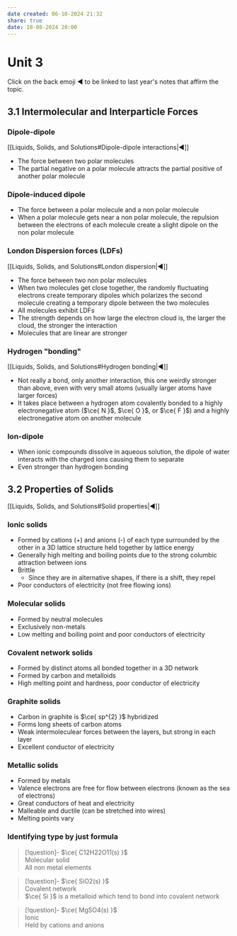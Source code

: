 ```yaml
---
date created: 06-10-2024 21:32
share: true
date: 10-08-2024 20:00
---
```

  
# Unit 3  
  
Click on the back emoji ◀️ to be linked to last year's notes that affirm the topic.  
  
## 3.1 Intermolecular and Interparticle Forces  
  
### Dipole-dipole  
  
[[Liquids, Solids, and Solutions#Dipole-dipole interactions|◀️]]  
  
- The force between two polar molecules  
- The partial negative on a polar molecule attracts the partial positive of another polar molecule  
  
### Dipole-induced dipole  
  
- The force between a polar molecule and a non polar molecule  
- When a polar molecule gets near a non polar molecule, the repulsion between the electrons of each molecule create a slight dipole on the non polar molecule  
  
### London Dispersion forces (LDFs)  
  
[[Liquids, Solids, and Solutions#London dispersion|◀️]]  
  
- The force between two non polar molecules  
- When two molecules get close together, the randomly fluctuating electrons create temporary dipoles which polarizes the second molecule creating a temporary dipole between the two molecules  
- All molecules exhibit LDFs  
- The strength depends on how large the electron cloud is, the larger the cloud, the stronger the interaction  
- Molecules that are linear are stronger  
  
### Hydrogen "bonding"  
  
[[Liquids, Solids, and Solutions#Hydrogen bonding|◀️]]  
  
- Not really a bond, only another interaction, this one weirdly stronger than above, even with very small atoms (usually larger atoms have larger forces)  
- It takes place between a hydrogen atom covalently bonded to a highly electronegative atom ($\ce{ N }$, $\ce{ O }$, or $\ce{ F }$) and a highly electronegative atom on another molecule  
  
### Ion-dipole  
  
- When ionic compounds dissolve in aqueous solution, the dipole of water interacts with the charged ions causing them to separate  
- Even stronger than hydrogen bonding  
  
## 3.2 Properties of Solids  
  
[[Liquids, Solids, and Solutions#Solid properties|◀️]]  
  
### Ionic solids  
  
- Formed by cations (+) and anions (-) of each type surrounded by the other in a 3D lattice structure held together by lattice energy  
- Generally high melting and boiling points due to the strong columbic attraction between ions  
- Brittle  
	- Since they are in alternative shapes, if there is a shift, they repel  
- Poor conductors of electricity (not free flowing ions)  
  
### Molecular solids  
  
- Formed by neutral molecules  
- Exclusively non-metals  
- Low melting and boiling point and poor conductors of electricity  
  
### Covalent network solids  
  
- Formed by distinct atoms all bonded together in a 3D network  
- Formed by carbon and metalloids  
- High melting point and hardness, poor conductor of electricity  
  
### Graphite solids  
  
- Carbon in graphite is $\ce{ sp^{2} }$ hybridized  
- Forms long sheets of carbon atoms  
- Weak intermoleculear forces between the layers, but strong in each layer  
- Excellent conductor of electricity  
  
### Metallic solids  
  
- Formed by metals  
- Valence electrons are free for flow between electrons (known as the sea of electrons)  
- Great conductors of heat and electricity  
- Malleable and ductile (can be stretched into wires)  
- Melting points vary  
  
### Identifying type by just formula  
  
> [!question]- $\ce{ C12H22O11(s) }$   
> Molecular solid  
> All non metal elements  
  
> [!question]- $\ce{ SiO2(s) }$   
> Covalent network  
> $\ce{ Si }$ is a metalloid which tend to bond into covalent network  
  
> [!question]- $\ce{ MgSO4(s) }$   
> Ionic  
> Held by cations and anions